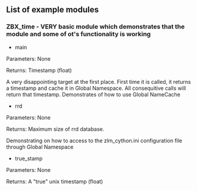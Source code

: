 ## List of example modules

### ZBX_time - VERY basic module which demonstrates that the module and some of ot's functionality is working

* main

Parameters:
    None

Returns:
    Timestamp (float)
    
A very disappointing target at the first place. First time it is called, it returns a timestamp and 
cache it in Global Namespace. All consequitive calls will return that timestamp. Demonstrates of how to use 
Global NameCache

* rrd

Parameters:
    None
    
Returns:
    Maximum size of rrd database. 
    
Demonstrating on how to access to the zlm_cython.ini configuration file through Global Namespace

* true_stamp

Parameters:
    None
    
Returns:
    A "true" unix timestamp (float)
    
 